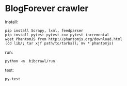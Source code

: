 BlogForever crawler
===================

install:

    pip install Scrapy, lxml, feedparser
    pip install pytest pytest-cov pytest-incremental
    wget PhantomJS from http://phantomjs.org/download.html
    (cd lib/; tar xjf path/to/tarball; mv * phantomjs)

run:

    python -m  bibcrawl/run

test:

    py.test
